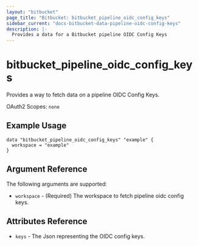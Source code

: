```yaml
---
layout: "bitbucket"
page_title: "Bitbucket: bitbucket_pipeline_oidc_config_keys"
sidebar_current: "docs-bitbucket-data-pipeline-oidc-config-keys"
description: |-
  Provides a data for a Bitbucket pipeline OIDC Config Keys
---
```


# bitbucket\_pipeline\_oidc\_config\_keys

Provides a way to fetch data on a pipeline OIDC Config Keys.

OAuth2 Scopes: `none`

## Example Usage

```hcl
data "bitbucket_pipeline_oidc_config_keys" "example" {
  workspace = "example"
}
```

## Argument Reference

The following arguments are supported:

* `workspace` - (Required) The workspace to fetch pipeline oidc config keys.

## Attributes Reference

* `keys` - The Json representing the OIDC config keys.
